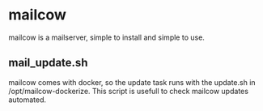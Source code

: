 # mailcow
mailcow is a mailserver, simple to install and simple to use.

## mail_update.sh
mailcow comes with docker, so the update task runs with the update.sh in /opt/mailcow-dockerize.
This script is usefull to check mailcow updates automated.
